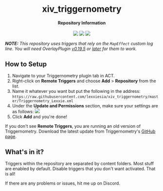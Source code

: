 <h1 align="center">
  <br>xiv_triggernometry<br>
</h1>
<h4 align="center">Repository Information</h4>

<p align="center">
  <a href="https://na.finalfantasyxiv.com/dawntrail/"><img src="https://img.shields.io/badge/ffxiv-patch%207.0-yellow"></a>
  <a href="https://github.com/paissaheavyindustries/Triggernometry/releases/tag/v1.2.0.4"><img src="https://img.shields.io/badge/triggernometry-v1.2.0.4-blue"></a>
  <a href="https://github.com/OverlayPlugin/OverlayPlugin/releases/tag/v0.19.5"><img src="https://img.shields.io/badge/OverlayPlugin-v0.19.5+-green"></a>
</p>

***NOTE:*** *This repository uses triggers that rely on the `MapEffect` custom log line. You will need OverlayPlugin [v0.19.5](https://github.com/OverlayPlugin/OverlayPlugin/releases/tag/v0.19.5 "OverlayPlugin v0.19.5") or [later](https://github.com/OverlayPlugin/OverlayPlugin/releases "later") for them to work.*

## How to Setup

 1. Navigate to your Triggernometry plugin tab in ACT.
 2. Right-click on **Remote Triggers** and choose **Add** > **Repository** from the list.
 3. Name it whatever you want but put the following in the address:
 ```https://raw.githubusercontent.com/lexxiesia/xiv_triggernometry/master/Triggernometry_Lexxie.xml```
 4. Under the **Update and Permissions** section, make sure your settings are as follows:
![](https://raw.githubusercontent.com/lexxiesia/xiv_triggernometry/master/resources/screenshots/repo_setting.jpg)
 5. Click **Add** and you're done!
 
 If you don't see **Remote Triggers**, you are running an old version of Triggernometry. Download the latest update from Triggernometry's [GitHub page](https://github.com/paissaheavyindustries/Triggernometry/releases/latest "GitHub page").

<!-- ### Known Issues
 - Main repository folder `Github` occasionally gets disabled after a new upload.
 - Some disabled folders/triggers becomes enabled after uploading to the repository.
-->
## What's in it?
Triggers within the repository are separated by content folders. Most stuff are enabled by default. Disable triggers that you don't want activated. That is all!

If there are any problems or issues, hit me up on Discord.